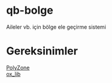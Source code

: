 # qb-bolge
Aileler vb. için bölge ele geçirme sistemi

# Gereksinimler
[PolyZone](https://github.com/mkafrin/PolyZone)<br>
[ox_lib](https://github.com/overextended/ox_lib)
